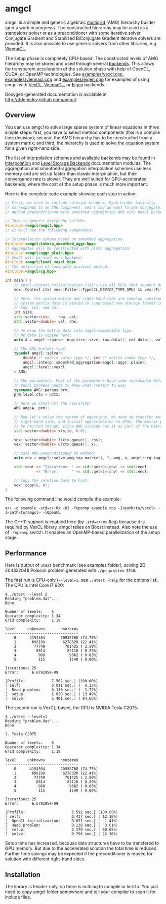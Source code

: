 amgcl
=====

amgcl is a simple and generic algebraic [multigrid][amg] (AMG) hierarchy builder
(and a work in progress).  The constructed hierarchy may be used as a
standalone solver or as a preconditioner with some iterative solver.  Conjugate
Gradient and Stabilized BiConjugate Gradient iterative solvers are provided.
It is also possible to use generic solvers from other libraries, e.g.
[ViennaCL][ViennaCL].

The setup phase is completely CPU-based. The constructed levels of AMG
hierarchy may be stored and used through several [backends][levels]. This
allows for transparent acceleration of the solution phase with help of OpenCL,
CUDA, or OpenMP technologies.  See [examples/vexcl.cpp][ex1],
[examples/viennacl.cpp][ex2] and [examples/eigen.cpp][ex3] for examples of
using amgcl with [VexCL][VexCL], [ViennaCL][ViennaCL], or [Eigen][Eigen]
backends.

Doxygen-generated documentation is available at http://ddemidov.github.com/amgcl.

[amg]:      http://en.wikipedia.org/wiki/Multigrid_method
[levels]:   http://ddemidov.github.com/amgcl/group__levels.html
[interp]:   http://ddemidov.github.com/amgcl/group__interpolation.html
[ex1]:      https://github.com/ddemidov/amgcl/blob/master/examples/vexcl.cpp
[ex2]:      https://github.com/ddemidov/amgcl/blob/master/examples/viennacl.cpp
[ex3]:      https://github.com/ddemidov/amgcl/blob/master/examples/eigen.cpp
[VexCL]:    https://github.com/ddemidov/vexcl
[ViennaCL]: http://viennacl.sourceforge.net
[Eigen]:    http://eigen.tuxfamily.org

Overview
--------

You can use amgcl to solve large sparse system of linear equations in three
simple steps: first, you have to select method components (this is a compile
time decision); second, the AMG hierarchy has to be constructed from a system
matrix; and third, the hierarchy is used to solve the equation system for a
given right-hand side.

The list of interpolation schemes and available backends may be found in
[Interpolation][interp] and [Level Storage Backends][levels] documentation
modules.  The aggregation and smoothed-aggregation interpolation schemes use
less memory and are set up faster than classic interpolation, but their
convergence rate is slower. They are well suited for GPU-accelerated backends,
where the cost of the setup phase is much more important.

Here is the complete code example showing each step in action:
```C++
// First, we need to include relevant headers. Each header basically
// corresponds to an AMG component. Let's say we want to use conjugate gradient
// method preconditioned with smoothed aggregation AMG with VexCL backend:

// This is generic hierarchy builder.
#include <amgcl/amgcl.hpp>
// It will use the following components:

// Interpolation scheme based on smoothed aggregation.
#include <amgcl/interp_smoothed_aggr.hpp>
// Aggregates will be constructed with plain aggregation:
#include <amgcl/aggr_plain.hpp>
// VexCL will be used as a backend:
#include <amgcl/level_vexcl.hpp>
// The definition of conjugate gradient method:
#include <amgcl/cg.hpp>

int main() {
    // VexCL context initialization (let's use all GPUs that support double precision):
    vex::Context ctx( vex::Filter::Type(CL_DEVICE_TYPE_GPU) && vex::Filter::DoublePrecision );

    // Here, the system matrix and right-hand side are somehow constructed. The
    // system matrix data is stored in compressed row storage format in vectors
    // row, col, and val.
    int size;
    std::vector<int>    row, col;
    std::vector<double> val, rhs;

    // We wrap the matrix data into amgcl-compatible type.
    // No data is copied here:
    auto A = amgcl::sparse::map(size, size, row.data(), col.data(), val.data());

    // The AMG builder type:
    typedef amgcl::solver<
        double /* matrix value type */, int /* matrix index type */,
        amgcl::interp::smoothed_aggregation<amgcl::aggr::plain>,
        amgcl::level::vexcl
    > AMG;

    // The parameters. Most of the parameters have some reasonable defaults.
    // VexCL backend needs to know what context to use:
    typename AMG::params prm;
    prm.level.ctx = &ctx;

    // Here we construct the hierarchy:
    AMG amg(A, prm);

    // Now let's solve the system of equations. We need to transfer matrix,
    // right-hand side, and initial approximation to GPUs. The matrix part may
    // be omitted though, since AMG already has it as part of the hierarchy:
    std::vector<double> x(size, 0.0);

    vex::vector<double> f(ctx.queue(), rhs);
    vex::vector<double> u(ctx.queue(), x);

    // Call AMG-preconditioned CG method:
    auto cnv = amgcl::solve(amg.top_matrix(), f, amg, u, amgcl::cg_tag());

    std::cout << "Iterations: " << std::get<0>(cnv) << std::endl
              << "Error:      " << std::get<1>(cnv) << std::endl;

    // Copy the solution back to host:
    vex::copy(u, x);
}
```
The following command line would compile the example:
```
g++ -o example -std=c++0x -O3 -fopenmp example.cpp -I<path/to/vexcl> -I<path/to/amgcl> -lOpenCL
```
The C++11 support is enabled here (by `-std=c++0x` flag) because it is required
by VexCL library. amgcl relies on Boost instead. Also note the use of
`-fopenmp` switch. It enables an OpenMP-based parallelization of the setup
stage.


Performance
-----------

Here is output of `utest` benchmark (see examples folder), solving 2D 2048x2048
Poisson problem generated with `./genproblem 2048`.

The first run is CPU-only (`--level=2`, see `./utest -help` for the options
list). The CPU is Intel Core i7 920:
```
$ ./utest --level 2
Reading "problem.dat"...
Done

Number of levels:    6
Operator complexity: 1.34
Grid complexity:     1.19

level     unknowns       nonzeros
---------------------------------
    0      4194304       20938768 (74.75%)
    1       698198        6278320 (22.41%)
    2        77749         701425 ( 2.50%)
    3         8814          82110 ( 0.29%)
    4          988           9362 ( 0.03%)
    5          115           1149 ( 0.00%)

Iterations: 25
Error:      6.679105e-09

[Profile:            7.562 sec.] (100.00%)
[ self:              0.011 sec.] (  0.15%)
[  Read problem:     0.130 sec.] (  1.72%)
[  setup:            1.020 sec.] ( 13.49%)
[  solve:            6.401 sec.] ( 84.65%)
```

The second run is VexCL-based, the GPU is NVIDIA Tesla C2075:
```
$ ./utest --level=1
Reading "problem.dat"...
Done

1. Tesla C2075

Number of levels:    6
Operator complexity: 1.34
Grid complexity:     1.19

level     unknowns       nonzeros
---------------------------------
    0      4194304       20938768 (74.75%)
    1       698198        6278320 (22.41%)
    2        77749         701425 ( 2.50%)
    3         8814          82110 ( 0.29%)
    4          988           9362 ( 0.03%)
    5          115           1149 ( 0.00%)

Iterations: 25
Error:      6.679105e-09

[Profile:                     3.592 sec.] (100.00%)
[ self:                       0.437 sec.] ( 12.16%)
[  OpenCL initialization:     0.051 sec.] (  1.41%)
[  Read problem:              0.130 sec.] (  3.61%)
[  setup:                     2.179 sec.] ( 60.65%)
[  solve:                     0.796 sec.] ( 22.16%)
```

Setup time has increased, because data structures have to be transfered to GPU
memory. But due to the accelerated solution the total time is reduced. Further
time savings may be expected if the preconditioner is reused for solution with
different right-hand sides.

Installation
------------

The library is header-only, so there is nothing to compile or link to. You just
need to copy amgcl folder somewhere and tell your compiler to scan it for
include files.

